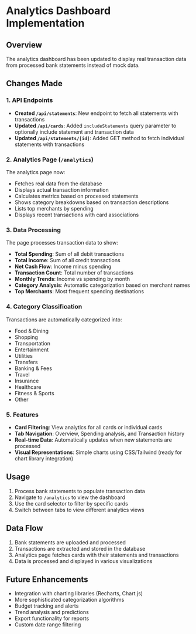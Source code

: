 # Analytics Dashboard Implementation

## Overview

The analytics dashboard has been updated to display real transaction data from processed bank statements instead of mock data.

## Changes Made

### 1. API Endpoints

- **Created `/api/statements`**: New endpoint to fetch all statements with transactions
- **Updated `/api/cards`**: Added `includeStatements` query parameter to optionally include statement and transaction data
- **Updated `/api/statements/[id]`**: Added GET method to fetch individual statements with transactions

### 2. Analytics Page (`/analytics`)

The analytics page now:
- Fetches real data from the database
- Displays actual transaction information
- Calculates metrics based on processed statements
- Shows category breakdowns based on transaction descriptions
- Lists top merchants by spending
- Displays recent transactions with card associations

### 3. Data Processing

The page processes transaction data to show:
- **Total Spending**: Sum of all debit transactions
- **Total Income**: Sum of all credit transactions
- **Net Cash Flow**: Income minus spending
- **Transaction Count**: Total number of transactions
- **Monthly Trends**: Income vs spending by month
- **Category Analysis**: Automatic categorization based on merchant names
- **Top Merchants**: Most frequent spending destinations

### 4. Category Classification

Transactions are automatically categorized into:
- Food & Dining
- Shopping
- Transportation
- Entertainment
- Utilities
- Transfers
- Banking & Fees
- Travel
- Insurance
- Healthcare
- Fitness & Sports
- Other

### 5. Features

- **Card Filtering**: View analytics for all cards or individual cards
- **Tab Navigation**: Overview, Spending analysis, and Transaction history
- **Real-time Data**: Automatically updates when new statements are processed
- **Visual Representations**: Simple charts using CSS/Tailwind (ready for chart library integration)

## Usage

1. Process bank statements to populate transaction data
2. Navigate to `/analytics` to view the dashboard
3. Use the card selector to filter by specific cards
4. Switch between tabs to view different analytics views

## Data Flow

1. Bank statements are uploaded and processed
2. Transactions are extracted and stored in the database
3. Analytics page fetches cards with their statements and transactions
4. Data is processed and displayed in various visualizations

## Future Enhancements

- Integration with charting libraries (Recharts, Chart.js)
- More sophisticated categorization algorithms
- Budget tracking and alerts
- Trend analysis and predictions
- Export functionality for reports
- Custom date range filtering